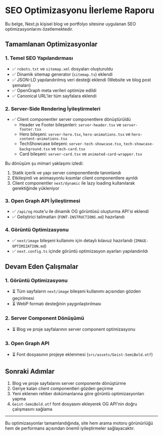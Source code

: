 # SEO Optimizasyonu İlerleme Raporu

Bu belge, Next.js kişisel blog ve portfolyo sitesine uygulanan SEO optimizasyonlarını özetlemektedir.

## Tamamlanan Optimizasyonlar

### 1. Temel SEO Yapılandırması
- ✅ `robots.txt` ve `sitemap.xml` dosyaları oluşturuldu
- ✅ Dinamik sitemap generator (`sitemap.ts`) eklendi 
- ✅ JSON-LD yapılandırılmış veri desteği eklendi (Website ve blog post şemaları)
- ✅ OpenGraph meta verileri optimize edildi
- ✅ Canonical URL'ler tüm sayfalara eklendi

### 2. Server-Side Rendering İyileştirmeleri
- ✅ Client componentler server componentlere dönüştürüldü
  - Header ve Footer bileşenleri: `server-header.tsx` ve `server-footer.tsx`
  - Hero bileşeni: `server-hero.tsx`, `hero-animations.tsx` ve `hero-content-animations.tsx`
  - TechShowcase bileşeni: `server-tech-showcase.tsx`, `tech-showcase-background.tsx` ve `tech-card.tsx`
  - Card bileşeni: `server-card.tsx` ve `animated-card-wrapper.tsx`

Bu dönüşüm şu mimari yaklaşımı izledi:
1. Statik içerik ve yapı server componentlerde tanımlandı
2. Etkileşimli ve animasyonlu kısımlar client componentlere ayrıldı
3. Client componentler `next/dynamic` ile lazy loading kullanılarak gerektiğinde yükleniyor

### 3. Open Graph API İyileştirmesi
- ✅ `/api/og` route'u ile dinamik OG görüntüsü oluşturma API'si eklendi
- ✅ Geliştirici talimatları (`FONT-INSTRUCTIONS.md`) hazırlandı

### 4. Görüntü Optimizasyonu
- ✅ `next/image` bileşeni kullanımı için detaylı kılavuz hazırlandı (`IMAGE-OPTIMIZATION.md`)
- ✅ `next.config.ts` içinde görüntü optimizasyon ayarları yapılandırıldı

## Devam Eden Çalışmalar

### 1. Görüntü Optimizasyonu
- ⏳ Tüm sayfaların `next/image` bileşeni kullanımı açısından gözden geçirilmesi
- ⏳ WebP formatı desteğinin yaygınlaştırılması

### 2. Server Component Dönüşümü
- ⏳ Blog ve proje sayfalarının server component optimizasyonu

### 3. Open Graph API
- ⏳ Font dosyasının projeye eklenmesi (`src/assets/Geist-SemiBold.otf`)

## Sonraki Adımlar

1. Blog ve proje sayfalarını server componente dönüştürme
2. Geriye kalan client componentleri gözden geçirme
3. Yeni eklenen rehber dokümanlarına göre görüntü optimizasyonları yapma
4. `Geist-SemiBold.otf` font dosyasını ekleyerek OG API'nin doğru çalışmasını sağlama

---

Bu optimizasyonlar tamamlandığında, site hem arama motoru görünürlüğü hem de performans açısından önemli iyileştirmeler sağlayacaktır.
